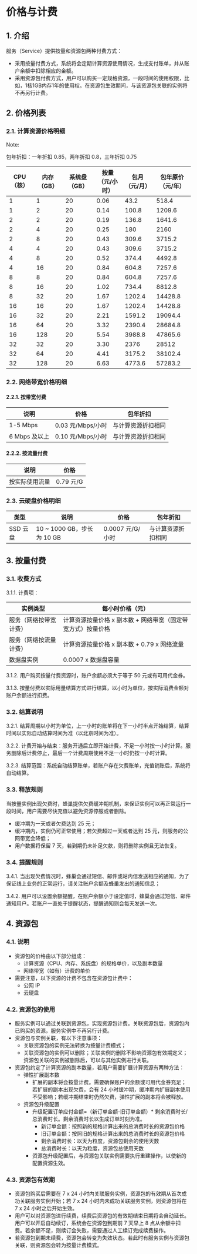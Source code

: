 # 价格与计费

## 1. 介绍 

服务（Service）提供按量和资源包两种付费方式：

* 采用按量付费方式，系统将会定期计算资源使用情况，生成支付账单，并从账户余额中扣除相应的金额。
* 采用资源包付费方式，用户可以购买一定规格资源，一段时间的使用权限，比如，1核1GB内存1年的使用权。在资源包生效期间，与该资源包关联的实例将不再另行计费。

## 2. 价格列表 

### 2.1. 计算资源价格明细 

<span>Note:</span><div class="alertContent">包年折扣：一年折扣 0.85，两年折扣 0.8，三年折扣 0.75</div>

| CPU（核） | 内存（GB） | 系统盘（GB） | 按量（元/小时） | 包月（元/月） | 包年原价（元/年） |
|-----------|------------|--------------|-----------------|---------------|-------------------|
|         1 |          1 |           20 |            0.06 |          43.2 |             518.4 |
|         1 |          2 |           20 |           0.14 |         100.8 |            1209.6 |
|         2 |          2 |           20 |            0.19 |         136.8 |            1641.6 |
|         2 |          4 |           20 |            0.25 |           180 |              2160 |
|         2 |          8 |           20 |            0.43 |         309.6 |            3715.2 |
|         4 |          4 |           20 |            0.43 |         309.6 |            3715.2 |
|         4 |          8 |           20 |            0.52 |         374.4 |            4492.8 |
|         4 |         16 |           20 |            0.84 |         604.8 |            7257.6 |
|         8 |          8 |           20 |            0.84 |         604.8 |            7257.6 |
|         8 |         16 |           20 |            1.02 |         734.4 |            8812.8 |
|         8 |         32 |           20 |            1.67 |        1202.4 |           14428.8 |
|        16 |         16 |           20 |            1.67 |        1202.4 |           14428.8 |
|        16 |         32 |           20 |            2.21 |        1591.2 |           19094.4 |
|        16 |         64 |           20 |            3.32 |        2390.4 |           28684.8 |
|        16 |        128 |           20 |            5.54 |        3988.8 |           47865.6 |
|        32 |         32 |           20 |            3.30 |          2376 |             28512 |
|        32 |         64 |           20 |            4.41 |        3175.2 |           38102.4 |
|        32 |        128 |           20 |            6.63 |        4773.6 |           57283.2 |

### 2.2. 网络带宽价格明细 

#### 2.2.1. 按带宽付费 

|      说明     |        价格       |      包年折扣      |
|---------------|-------------------|--------------------|
| 1-5 Mbps      | 0.03 元/Mbps/小时 | 与计算资源折扣相同 |
| 6 Mbps 及以上 | 0.10 元/Mbps/小时 | 与计算资源折扣相同 |

#### 2.2.2. 按流量付费

|      说明      |    价格   |
|----------------|-----------|
| 按实际使用流量 | 0.79 元/G |

### 2.3. 云硬盘价格明细 

|   类型   |            说明            |       价格       |      包年折扣      |
|----------|----------------------------|------------------|--------------------|
| SSD 云盘 | 10 ~ 1000 GB，步长为 10 GB | 0.0007 元/G/小时 | 与计算资源折扣相同 |

## 3. 按量付费 

### 3.1. 收费方式

3.1.1. 计费项：

|        实例类型        |                       每小时价格（元）                       |
|------------------------|--------------------------------------------------------------|
| 服务（网络按带宽计费） | 计算资源按量价格 x 副本数 + 网络带宽（固定带宽方式）按量价格 |
| 服务（网络按流量计费） | 计算资源按量价格 x 副本数 + 0.79 x 网络流量                  |
| 数据盘实例             | 0.0007 x 数据盘容量                                          |

3.1.2. 用户购买按量付费资源时，账户余额必须大于等于 50 元或有可用代金券。

3.1.3. 按量付费以实际用量结算方式进行结算，以小时为单位，按实际消费金额对账户余额进行扣费。

### 3.2. 结算说明 

3.2.1. 结算周期以小时为单位，上一小时的账单将在下一小时半点开始结算，结算时间以实际自动结算时间为准（以北京时间为准）。

3.2.2. 计费开始与结束：服务开通后立即开始计费，不足一小时按一小时计算。服务删除后计费停止，最后一个计费周期使用不足一小时仍按一小时计算。

3.2.3. 结算范围：系统自动结算账单，若账户存在欠费账单，充值销账后，系统将自动结算。

### 3.3. 释放规则

当按量实例出现欠费时，蜂巢提供欠费缓冲期机制，来保证实例可以再正常运行一段时间，用户需要尽快充值以避免资源停服或者删除。

* 缓冲期为一天或者欠费达到 25 元；
* 缓冲期内，实例仍可正常使用；若欠费超过一天或者达到 25 元，则服务的公网带宽会降低；
* 用户数据将保留 7 天，若到期仍未补足欠款，则将删除实例且无法恢复。

### 3.4. 提醒规则

3.4.1. 当出现欠费情况时，蜂巢会通过短信、邮件或站内信发送相应的通知，为了保证线上业务的正常运行，请关注账户余额及蜂巢发出的通知信息；

3.4.2. 用户可以设置余额提醒，在账户余额小于设定值时，蜂巢会通过短信、邮件通知用户。若账户一直处于提醒状态，提醒通知则会每天发送一次。


## 4. 资源包

### 4.1. 说明

* 资源包的价格由以下部分组成：
	* 计算资源（CPU、内存、系统盘）的规格单价，以及副本数量
	* 网络带宽（如有）计费的单价
* 需要注意，以下资源的计费不包含在资源包计费中：
	* 公网 IP
	* 云硬盘

### 4.2. 资源包的使用

* 服务实例可以通过关联到资源包，实现资源包计费。关联资源包后，资源包内已购买的资源，服务实例中不再另行计费。
* 资源包与实例关联，有以下注意事项：
	* 关联资源包的实例无法转换为按量计费模式；
	* 关联资源包的实例可以删除；关联实例的删除不影响资源包有效期定义；资源包关联的实例被删除后，可以与其他实例进行关联。
* 资源包约定了计算资源的副本数量，若用户需要扩展计算资源有两种方法：
	* 弹性扩展副本数
		* 扩展的副本将会按量计费。需要确保账户的余额或可用代金券充足；若扩展的副本出现欠费，会有 24 小时缓冲期，缓冲期内扩展副本使用不受影响；若缓冲期结束时仍然欠费，弹性扩展的副本将会被释放。
	* 资源包升级配置
		* 升级配置订单应付金额=（新订单金额-旧订单金额）* 剩余消费时长/总消费时长。剩余消费时长以生成订单时刻为准。
			* 新订单金额：按照新的规格计算出来的总消费时长的资源包价格
			* 旧订单金额：按照旧的规格计算出来的总消费时长的资源包价格
			* 剩余消费时长：以天为粒度，资源包剩余的使用天数
			* 总消费时长：以天为粒度，资源包总使用天数
		* 资源包升级配置后，与资源包关联实例需要执行重建操作，以使新的配置资源生效。

### 4.3. 资源包有效期

* 资源包购买后需要在 7 x 24 小时内关联服务实例，资源包的有效期从首次成功关联服务实例开始；若 7 x 24 小时内未成功关联服务实例，则资源包将在 7 x 24 小时之后开始生效。
* 用户可以对资源包进行续费，续费后资源包的有效期结束日期将会自动延长。用户可以开启自动续订，系统会在资源包到期前 7 天早上 8 点从余额中扣费。若余额不足，则续订会失败，需要通过人工续订完成续费操作。
* 若资源包到期未续费，资源包会转变为失效状态。若此时有服务实例与资源包关联，则资源包会转为按量计费模式。















